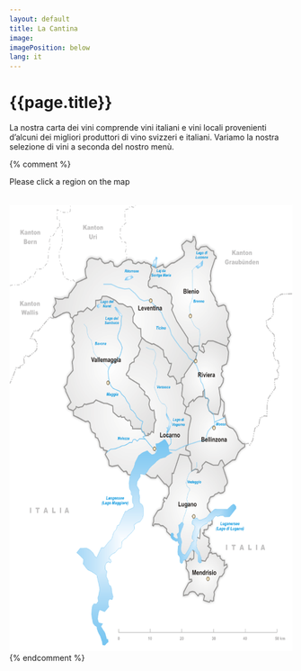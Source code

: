 ```yaml
---
layout: default
title: La Cantina
image: 
imagePosition: below
lang: it
---
```



{{page.title}}
==============

La nostra carta dei vini comprende vini italiani e vini locali provenienti d’alcuni dei migliori produttori di vino svizzeri e italiani. Variamo la nostra selezione di vini a seconda del nostro menù.  
 
{% comment %} 

<div style="clear: both; width: 500px; height: 50px; border: none;" id="selections">Please click a region on the map</div>

<!-- Calculations based on an original image (width,height)=(885,1097) -->
<img style="height: 793px; width: 640px;" src="/images/TicinoMap.png" usemap="#TicinoMap">

<map id="ticino" name="TicinoMap">
<area key="Leventina" shape="poly" coords="142,229,145,237,145,241,137,251,143,261,135,270,137,274,145,276,175,264,183,264,191,267,191,273,198,277,204,272,213,269,213,263,224,262,231,262,243,253,257,258,269,249,269,234,286,232,290,226,309,225,332,233,343,243,357,243,367,250,379,250,392,266,387,276,387,287,402,303,411,305,412,324,446,343,450,341,481,357,484,373,491,376,500,390,509,390,495,417,502,424,513,421,523,433,523,440,538,436,536,426,547,423,547,415,576,383,582,377,585,366,574,355,571,349,558,336,557,326,522,285,508,257,512,245,505,239,508,225,503,216,495,216,490,210,474,204,464,205,458,198,448,198,445,203,436,199,433,197,433,188,439,182,439,175,444,160,442,148,444,146,429,142,425,143,418,139,415,142,412,142,402,140,393,144,384,141,384,138,379,136,374,134,370,134,362,138,352,141,350,146,339,151,326,149,324,142,315,139,310,141,300,142,290,139,288,133,281,131,278,134,255,131,247,132,243,138,241,147,238,155,237,170,240,178,242,179,210,190,210,194,188,216,184,227,171,229,165,233,142,229" alt="Leventina" target="Leventina" href="http://" />
<area key="Blenio" shape="poly" coords="443,149,441,151,446,158,437,178,441,183,435,187,433,194,436,200,443,203,447,200,460,200,462,204,470,204,495,213,496,218,503,217,507,224,506,237,513,249,509,254,524,285,557,326,559,336,571,349,572,353,580,347,592,348,595,352,595,355,607,364,613,360,607,348,602,346,604,340,609,343,621,334,637,336,681,347,688,335,683,331,682,323,685,326,690,319,680,293,681,284,684,279,684,265,678,256,677,248,671,244,651,249,646,244,648,241,648,237,644,235,643,230,629,207,629,200,625,188,630,187,627,174,643,130,649,129,646,126,640,122,638,114,630,113,617,102,597,103,591,109,581,108,580,104,585,96,578,80,574,77,575,84,569,91,554,89,540,97,540,108,547,114,548,122,515,143,506,143,489,153,481,152,480,148,457,153,443,149" alt="Blenio" target="Blenio" href="http://" />
<area key="Riviera" shape="poly" coords="678,345,637,333,620,334,614,341,603,341,603,346,605,350,611,360,607,365,594,356,592,347,579,345,575,351,573,357,584,365,584,377,547,416,546,420,538,425,535,435,539,441,540,470,547,478,543,487,553,496,560,494,561,489,574,478,578,484,591,473,606,470,605,459,610,459,613,474,621,475,623,480,619,488,622,506,638,513,655,514,660,491,656,448,668,437,670,427,661,418,662,412,669,411,665,397,680,390,686,358,678,347" alt="Riviera" target="Riviera" href="http://" />
<area key="Bellinzona" shape="poly" coords="610,454,604,459,605,470,592,469,577,483,573,479,562,487,561,491,553,496,547,510,565,519,567,524,560,552,557,589,552,593,552,600,566,607,566,615,556,617,569,635,569,656,581,650,588,650,589,654,586,658,594,657,602,648,603,641,614,631,637,638,654,639,658,631,663,628,674,639,696,628,705,627,717,605,724,599,734,594,735,586,728,587,718,578,709,562,699,549,681,542,673,517,668,520,666,512,669,505,669,483,659,475,661,491,654,515,634,512,622,504,618,492,623,481,618,474,611,474,610,455" alt="Bellinzona" target="Bellinzona" href="http://" />
<area key="Lugano" shape="poly" coords="558,617,532,612,514,660,509,659,508,684,498,694,500,709,492,723,485,721,481,724,485,730,480,731,480,739,476,744,473,748,465,752,451,764,451,776,447,785,450,790,452,784,466,784,474,789,480,788,492,796,492,803,502,810,515,821,528,823,535,828,533,841,531,855,551,873,554,877,561,875,564,870,567,870,569,872,578,869,578,853,575,848,581,846,590,855,595,868,594,873,611,876,620,866,623,855,628,854,630,845,620,838,627,833,624,830,624,817,606,812,603,807,609,806,608,800,618,797,620,789,627,788,628,785,633,784,633,777,629,755,619,747,618,733,624,728,624,722,628,719,636,716,645,710,654,707,659,708,670,703,673,691,683,682,668,644,673,641,666,629,659,628,655,637,636,638,613,631,604,637,603,645,593,657,586,657,589,654,587,650,577,649,569,654,569,634,557,616" alt="Lugano" target="Lugano" href="http://" />
<area key="Mendrisio" shape="poly" coords="553,877,555,884,552,892,562,903,564,921,570,921,572,925,559,930,546,951,543,959,556,959,561,953,577,949,590,961,599,956,605,955,610,960,607,970,627,975,628,972,640,975,638,963,639,959,637,949,652,937,649,925,660,911,665,912,672,904,671,896,681,890,680,882,672,886,672,874,664,872,659,867,659,863,652,863,645,856,629,856,631,854,622,856,622,862,618,866,610,874,595,872,595,869,590,855,581,846,576,849,577,854,577,867,569,871,566,869,563,869,562,874,553,877" alt="Mendrisio" target="Mendrisio" href="http://" />
<area key="Locarno" shape="poly" coords="416,327,404,348,410,354,403,370,390,378,390,385,375,393,374,403,364,414,364,417,374,421,374,425,406,441,409,446,423,457,423,465,432,471,441,478,437,489,440,501,447,507,453,504,455,523,459,529,453,538,450,559,445,557,441,563,432,561,434,565,426,567,419,556,416,557,411,550,385,549,384,546,379,542,378,531,375,527,372,530,361,524,360,521,350,521,349,518,346,519,344,521,343,521,323,510,323,494,305,486,296,487,271,479,265,486,241,490,234,490,231,495,213,498,208,494,208,499,201,505,200,515,237,533,247,531,251,535,252,546,257,557,268,561,268,570,276,572,282,583,281,591,286,595,291,597,295,601,307,603,302,612,311,631,312,641,320,643,339,639,358,655,366,654,371,660,375,663,378,663,390,670,408,647,427,660,444,670,457,670,464,666,465,666,484,684,490,686,496,692,509,683,508,658,513,659,533,611,559,616,567,615,564,605,551,601,551,593,557,590,559,552,568,525,567,518,550,512,552,496,543,487,546,476,540,469,542,439,537,436,522,439,521,432,513,421,500,422,493,417,508,388,497,386,492,375,487,374,481,356,452,340,445,344,415,326" alt="Locarno" target="Locarno" href="http://" />
<area key="Vallemaggia" shape="poly" coords="197,276,201,286,192,294,196,304,193,310,201,321,197,331,203,338,195,348,196,352,200,377,196,385,198,405,182,424,181,440,172,448,172,453,175,456,194,487,181,496,185,505,199,504,208,500,208,497,216,498,227,495,234,490,266,485,270,479,294,488,303,487,323,492,326,511,342,522,348,518,349,523,359,521,369,530,376,529,378,529,379,540,387,544,385,549,409,549,417,557,419,557,423,565,436,567,435,562,440,563,443,556,453,558,451,537,459,527,455,521,450,504,448,505,440,499,436,488,438,478,426,465,421,456,406,447,406,442,373,424,373,422,364,417,364,413,375,404,376,390,388,385,390,378,403,369,410,353,405,347,416,328,412,320,411,305,400,299,388,288,384,276,392,265,384,251,378,249,368,250,355,242,343,242,330,233,303,224,291,223,287,232,270,235,269,247,256,259,245,252,234,259,211,262,213,268,207,270,203,270,197,276,197,278" alt="Vallemaggia" target="Vallemaggia" href="http://" />
</map>
{% endcomment %} 